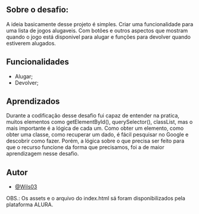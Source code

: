
## Sobre o desafio:
A ideia basicamente desse projeto é simples. Criar uma funcionalidade para uma lista de jogos alugaveis. Com botões e outros aspectos que mostram quando o jogo está disponivel para alugar e funções para devolver quando estiverem alugados.  


## Funcionalidades

- Alugar;
- Devolver;

## Aprendizados

Durante a codificação desse desafio fui capaz de entender na pratica, muitos elementos como getElementById(), querySelector(), classList, mas o mais importante é a lógica de cada um.
Como obter um elemento, como obter uma classe, como recuperar um dado, é fácil pesquisar no Google e descobrir como fazer. Porém, a lógica sobre o que precisa ser feito para que o recurso funcione da forma que precisamos, foi a de maior aprendizagem nesse desafio.


## Autor

- [@Wils03](https://github.com/Wils03)

OBS.: Os assets e o arquivo do index.html sá foram disponibilizados pela plataforma ALURA.